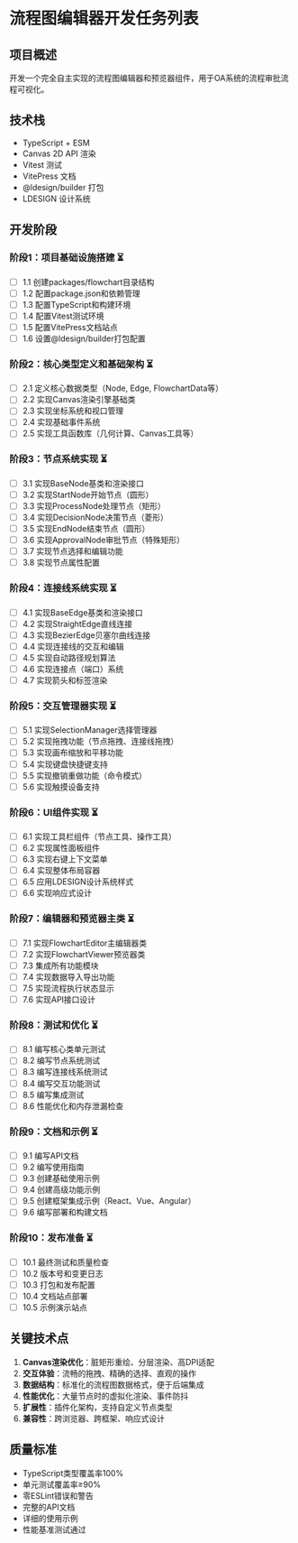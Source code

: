 # 流程图编辑器开发任务列表

## 项目概述
开发一个完全自主实现的流程图编辑器和预览器组件，用于OA系统的流程审批流程可视化。

## 技术栈
- TypeScript + ESM
- Canvas 2D API 渲染
- Vitest 测试
- VitePress 文档
- @ldesign/builder 打包
- LDESIGN 设计系统

## 开发阶段

### 阶段1：项目基础设施搭建 ⏳
- [ ] 1.1 创建packages/flowchart目录结构
- [ ] 1.2 配置package.json和依赖管理
- [ ] 1.3 配置TypeScript和构建环境
- [ ] 1.4 配置Vitest测试环境
- [ ] 1.5 配置VitePress文档站点
- [ ] 1.6 设置@ldesign/builder打包配置

### 阶段2：核心类型定义和基础架构 ⏳
- [ ] 2.1 定义核心数据类型（Node, Edge, FlowchartData等）
- [ ] 2.2 实现Canvas渲染引擎基础类
- [ ] 2.3 实现坐标系统和视口管理
- [ ] 2.4 实现基础事件系统
- [ ] 2.5 实现工具函数库（几何计算、Canvas工具等）

### 阶段3：节点系统实现 ⏳
- [ ] 3.1 实现BaseNode基类和渲染接口
- [ ] 3.2 实现StartNode开始节点（圆形）
- [ ] 3.3 实现ProcessNode处理节点（矩形）
- [ ] 3.4 实现DecisionNode决策节点（菱形）
- [ ] 3.5 实现EndNode结束节点（圆形）
- [ ] 3.6 实现ApprovalNode审批节点（特殊矩形）
- [ ] 3.7 实现节点选择和编辑功能
- [ ] 3.8 实现节点属性配置

### 阶段4：连接线系统实现 ⏳
- [ ] 4.1 实现BaseEdge基类和渲染接口
- [ ] 4.2 实现StraightEdge直线连接
- [ ] 4.3 实现BezierEdge贝塞尔曲线连接
- [ ] 4.4 实现连接线的交互和编辑
- [ ] 4.5 实现自动路径规划算法
- [ ] 4.6 实现连接点（端口）系统
- [ ] 4.7 实现箭头和标签渲染

### 阶段5：交互管理器实现 ⏳
- [ ] 5.1 实现SelectionManager选择管理器
- [ ] 5.2 实现拖拽功能（节点拖拽、连接线拖拽）
- [ ] 5.3 实现画布缩放和平移功能
- [ ] 5.4 实现键盘快捷键支持
- [ ] 5.5 实现撤销重做功能（命令模式）
- [ ] 5.6 实现触摸设备支持

### 阶段6：UI组件实现 ⏳
- [ ] 6.1 实现工具栏组件（节点工具、操作工具）
- [ ] 6.2 实现属性面板组件
- [ ] 6.3 实现右键上下文菜单
- [ ] 6.4 实现整体布局容器
- [ ] 6.5 应用LDESIGN设计系统样式
- [ ] 6.6 实现响应式设计

### 阶段7：编辑器和预览器主类 ⏳
- [ ] 7.1 实现FlowchartEditor主编辑器类
- [ ] 7.2 实现FlowchartViewer预览器类
- [ ] 7.3 集成所有功能模块
- [ ] 7.4 实现数据导入导出功能
- [ ] 7.5 实现流程执行状态显示
- [ ] 7.6 实现API接口设计

### 阶段8：测试和优化 ⏳
- [ ] 8.1 编写核心类单元测试
- [ ] 8.2 编写节点系统测试
- [ ] 8.3 编写连接线系统测试
- [ ] 8.4 编写交互功能测试
- [ ] 8.5 编写集成测试
- [ ] 8.6 性能优化和内存泄漏检查

### 阶段9：文档和示例 ⏳
- [ ] 9.1 编写API文档
- [ ] 9.2 编写使用指南
- [ ] 9.3 创建基础使用示例
- [ ] 9.4 创建高级功能示例
- [ ] 9.5 创建框架集成示例（React、Vue、Angular）
- [ ] 9.6 编写部署和构建文档

### 阶段10：发布准备 ⏳
- [ ] 10.1 最终测试和质量检查
- [ ] 10.2 版本号和变更日志
- [ ] 10.3 打包和发布配置
- [ ] 10.4 文档站点部署
- [ ] 10.5 示例演示站点

## 关键技术点
1. **Canvas渲染优化**：脏矩形重绘、分层渲染、高DPI适配
2. **交互体验**：流畅的拖拽、精确的选择、直观的操作
3. **数据结构**：标准化的流程图数据格式，便于后端集成
4. **性能优化**：大量节点时的虚拟化渲染、事件防抖
5. **扩展性**：插件化架构，支持自定义节点类型
6. **兼容性**：跨浏览器、跨框架、响应式设计

## 质量标准
- TypeScript类型覆盖率100%
- 单元测试覆盖率≥90%
- 零ESLint错误和警告
- 完整的API文档
- 详细的使用示例
- 性能基准测试通过
